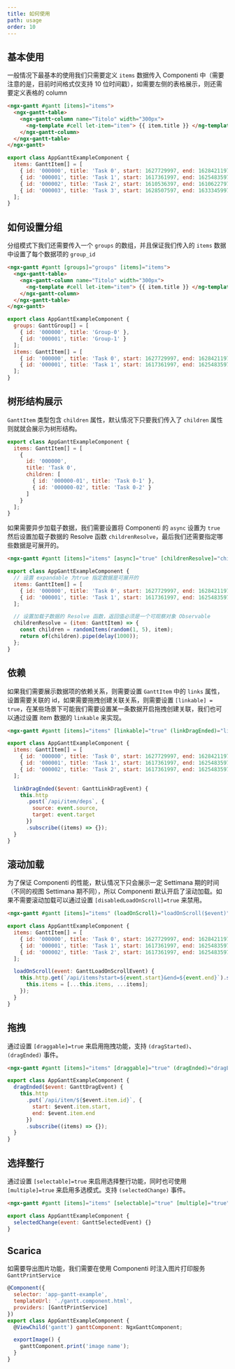 ```yaml
---
title: 如何使用
path: usage
order: 10
---
```


## 基本使用

一般情况下最基本的使用我们只需要定义 `items` 数据传入 Componenti 中（需要注意的是，目前时间格式仅支持 10 位时间戳），如需要左侧的表格展示，则还需要定义表格的 column

```html
<ngx-gantt #gantt [items]="items">
  <ngx-gantt-table>
    <ngx-gantt-column name="Titolo" width="300px">
      <ng-template #cell let-item="item"> {{ item.title }} </ng-template>
    </ngx-gantt-column>
  </ngx-gantt-table>
</ngx-gantt>
```

```javascript
export class AppGanttExampleComponent {
  items: GanttItem[] = [
    { id: '000000', title: 'Task 0', start: 1627729997, end: 1628421197, expandable: true },
    { id: '000001', title: 'Task 1', start: 1617361997, end: 1625483597, links: ['000003', '000004', '000000'], expandable: true },
    { id: '000002', title: 'Task 2', start: 1610536397, end: 1610622797 },
    { id: '000003', title: 'Task 3', start: 1628507597, end: 1633345997, expandable: true }
  ];
}
```

## 如何设置分组

分组模式下我们还需要传入一个 `groups` 的数组，并且保证我们传入的 `items` 数据中设置了每个数据项的 `group_id`

```html
<ngx-gantt #gantt [groups]="groups" [items]="items">
  <ngx-gantt-table>
    <ngx-gantt-column name="Titolo" width="300px">
      <ng-template #cell let-item="item"> {{ item.title }} </ng-template>
    </ngx-gantt-column>
  </ngx-gantt-table>
</ngx-gantt>
```

```javascript
export class AppGanttExampleComponent {
  groups: GanttGroup[] = [
    { id: '000000', title: 'Group-0' },
    { id: '000001', title: 'Group-1' }
  ];
  items: GanttItem[] = [
    { id: '000000', title: 'Task 0', start: 1627729997, end: 1628421197, group_id: '000000' },
    { id: '000001', title: 'Task 1', start: 1617361997, end: 1625483597, group_id: '000001' }
  ];
}
```

## 树形结构展示

`GanttItem` 类型包含 `children` 属性，默认情况下只要我们传入了 `children` 属性则就就会展示为树形结构。

```javascript
export class AppGanttExampleComponent {
  items: GanttItem[] = [
    {
      id: '000000',
      title: 'Task 0',
      children: [
        { id: '000000-01', title: 'Task 0-1' },
        { id: '000000-02', title: 'Task 0-2' }
      ]
    }
  ];
}
```

如果需要异步加载子数据，我们需要设置将 Componenti 的 `async` 设置为 `true` 然后设置加载子数据的 Resolve 函数 `childrenResolve`，最后我们还需要指定哪些数据是可展开的。

```html
<ngx-gantt #gantt [items]="items" [async]="true" [childrenResolve]="childrenResolve"> ... </ngx-gantt>
```

```javascript
export class AppGanttExampleComponent {
  // 设置 expandable 为true 指定数据是可展开的
  items: GanttItem[] = [
    { id: '000000', title: 'Task 0', start: 1627729997, end: 1628421197, expandable: true },
    { id: '000001', title: 'Task 1', start: 1617361997, end: 1625483597, expandable: true }
  ];

  // 设置加载子数据的 Resolve 函数，返回值必须是一个可观察对象 Observable
  childrenResolve = (item: GanttItem) => {
    const children = randomItems(random(1, 5), item);
    return of(children).pipe(delay(1000));
  };
}
```

## 依赖

如果我们需要展示数据项的依赖关系，则需要设置 `GanttItem` 中的 `links` 属性，设置需要关联的 id，如果需要拖拽创建关联关系，则需要设置 `[linkable] = true`，在某些场景下可能我们需要设置某一条数据开启拖拽创建关联，我们也可以通过设置 item 数据的 `linkable` 来实现。

```html
<ngx-gantt #gantt [items]="items" [linkable]="true" (linkDragEnded)="linkDragEnded($event)"> ... </ngx-gantt>
```

```javascript
export class AppGanttExampleComponent {
  items: GanttItem[] = [
    { id: '000000', title: 'Task 0', start: 1627729997, end: 1628421197, links: ['000001', '000002'] },
    { id: '000001', title: 'Task 1', start: 1617361997, end: 1625483597, links: ['000003'] },
    { id: '000002', title: 'Task 2', start: 1617361997, end: 1625483597, linkable: false }
  ];

  linkDragEnded($event: GanttLinkDragEvent) {
    this.http
      .post(`/api/item/deps`, {
        source: event.source,
        target: event.target
      })
      .subscribe((items) => {});
  }
}
```

## 滚动加载

为了保证 Componenti 的性能，默认情况下只会展示一定 Settimana 期的时间（不同的视图 Settimana 期不同），所以 Componenti 默认开启了滚动加载。如果不需要滚动加载可以通过设置 `[disabledLoadOnScroll]=true` 来禁用。

```html
<ngx-gantt #gantt [items]="items" (loadOnScroll)="loadOnScroll($event)"> ... </ngx-gantt>
```

```javascript
export class AppGanttExampleComponent {
  items: GanttItem[] = [
    { id: '000000', title: 'Task 0', start: 1627729997, end: 1628421197 },
    { id: '000001', title: 'Task 1', start: 1617361997, end: 1625483597 },
    { id: '000002', title: 'Task 2', start: 1617361997, end: 1625483597 }
  ];

  loadOnScroll(event: GanttLoadOnScrollEvent) {
    this.http.get(`/api/items?start=${event.start}&end=${event.end}`).subscribe((items) => {
      this.items = [...this.items, ...items];
    });
  }
}
```

## 拖拽

通过设置 `[draggable]=true` 来启用拖拽功能，支持 `(dragStarted)`、`(dragEnded)` 事件。

```html
<ngx-gantt #gantt [items]="items" [draggable]="true" (dragEnded)="dragEnded($event)"> ... </ngx-gantt>
```

```javascript
export class AppGanttExampleComponent {
  dragEnded($event: GanttDragEvent) {
    this.http
      .put(`/api/item/${$event.item.id}`, {
        start: $event.item.start,
        end: $event.item.end
      })
      .subscribe((items) => {});
  }
}
```

## 选择整行

通过设置 `[selectable]=true` 来启用选择整行功能，同时也可使用 `[multiple]=true` 来启用多选模式。支持 `(selectedChange)` 事件。

```html
<ngx-gantt #gantt [items]="items" [selectable]="true" [multiple]="true" (selectedChange)="selectedChange($event)"> ... </ngx-gantt>
```

```javascript
export class AppGanttExampleComponent {
  selectedChange(event: GanttSelectedEvent) {}
}
```

## Scarica

如需要导出图片功能，我们需要在使用 Componenti 时注入图片打印服务 `GanttPrintService`

```javascript
@Component({
  selector: 'app-gantt-example',
  templateUrl: './gantt.component.html',
  providers: [GanttPrintService]
})
export class AppGanttExampleComponent {
  @ViewChild('gantt') ganttComponent: NgxGanttComponent;

  exportImage() {
    ganttComponent.print('image name');
  }
}
```
